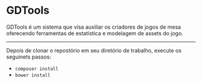 # GDTools
GDTools é um sistema que visa auxiliar os criadores de jogos de mesa oferecendo ferramentas de estatística e modelagem de assets do jogo.

---
Depois de clonar o repostório em seu diretório de trabalho, execute os seguinets passos:

* `composer install`
* `bower install`
